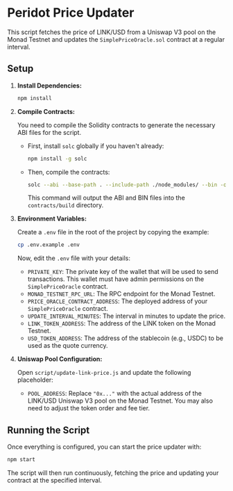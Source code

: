 # Peridot Price Updater

This script fetches the price of LINK/USD from a Uniswap V3 pool on the Monad Testnet and updates the `SimplePriceOracle.sol` contract at a regular interval.

## Setup

1.  **Install Dependencies:**

    ```bash
    npm install
    ```

2.  **Compile Contracts:**

    You need to compile the Solidity contracts to generate the necessary ABI files for the script.

    - First, install `solc` globally if you haven't already:
      ```bash
      npm install -g solc
      ```
    - Then, compile the contracts:
      ```bash
      solc --abi --base-path . --include-path ./node_modules/ --bin -o contracts/build contracts/SimplePriceOracle.sol
      ```
      This command will output the ABI and BIN files into the `contracts/build` directory.

3.  **Environment Variables:**

    Create a `.env` file in the root of the project by copying the example:

    ```bash
    cp .env.example .env
    ```

    Now, edit the `.env` file with your details:

    - `PRIVATE_KEY`: The private key of the wallet that will be used to send transactions. This wallet must have admin permissions on the `SimplePriceOracle` contract.
    - `MONAD_TESTNET_RPC_URL`: The RPC endpoint for the Monad Testnet.
    - `PRICE_ORACLE_CONTRACT_ADDRESS`: The deployed address of your `SimplePriceOracle` contract.
    - `UPDATE_INTERVAL_MINUTES`: The interval in minutes to update the price.
    - `LINK_TOKEN_ADDRESS`: The address of the LINK token on the Monad Testnet.
    - `USD_TOKEN_ADDRESS`: The address of the stablecoin (e.g., USDC) to be used as the quote currency.

4.  **Uniswap Pool Configuration:**

    Open `script/update-link-price.js` and update the following placeholder:

    - `POOL_ADDRESS`: Replace `"0x..."` with the actual address of the LINK/USD Uniswap V3 pool on the Monad Testnet. You may also need to adjust the token order and fee tier.

## Running the Script

Once everything is configured, you can start the price updater with:

```bash
npm start
```

The script will then run continuously, fetching the price and updating your contract at the specified interval.
